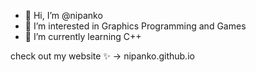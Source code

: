 - 👋 Hi, I’m @nipanko
- 👀 I’m interested in Graphics Programming and Games
- 🌱 I’m currently learning C++

check out my website ✨ -> nipanko.github.io
